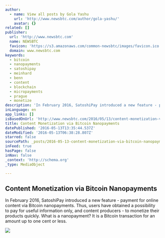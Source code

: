 ```yaml
---
author:
  - name: View all posts by Gola Yashu
    url: 'http://www.newsbtc.com/author/gola-yashu/'
    avatar: {}
related: []
publisher:
  url: 'http://www.newsbtc.com'
  name: NEWSBTC
  favicon: 'https://s3.amazonaws.com/common-newsbtc/images/favicon.ico'
  domain: www.newsbtc.com
keywords:
  - bitcoin
  - nanopayments
  - satoshipay
  - meinhard
  - benn
  - content
  - blockchain
  - micropayments
  - prague
  - monetize
description: 'In February 2016, SatoshiPay introduced a new feature - payment for online content via Bitcoin nanopayments. Thus, users have obtained a possibility to pay for useful information only, and content producers - to monetize their products quickly. What is a nanopayment? It is a Bitcoin transaction for an amount up to one cent or less.'
inLanguage: en
app_links: []
isBasedOnUrl: 'http://www.newsbtc.com/2016/05/13/content-monetization-via-bitcoin-nanopayments-works-convenient/'
title: Content Monetization via Bitcoin Nanopayments
datePublished: '2016-05-13T13:35:44.537Z'
dateModified: '2016-05-13T06:38:28.807Z'
starred: false
sourcePath: _posts/2016-05-13-content-monetization-via-bitcoin-nanopayments.md
inFeed: true
hasPage: false
inNav: false
_context: 'http://schema.org'
_type: MediaObject

---
```

<article style=""><h1>Content Monetization via Bitcoin Nanopayments</h1><p>In February 2016, SatoshiPay introduced a new feature - payment for online content via Bitcoin nanopayments. Thus, users have obtained a possibility to pay for useful information only, and content producers - to monetize their products quickly. What is a nanopayment? It is a Bitcoin transaction for an amount up to one cent or less.</p><img src="http://s3.amazonaws.com/main-newsbtc-images/2016/05/13070500/800x500_Benn_eng.png" /></article>